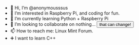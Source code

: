 - 👋 Hi, I’m @anonymousssus 
- 👀 I’m interested in Raspberry Pi, and coding for fun.
- 🌱 I’m currently learning Python + Raspberry Pi
- 💞️ I’m looking to collaborate on nothing... <button>that can change!</button>
- 📫 How to reach me: Linux Mint Forum.
- ➕ I want to learn C++
